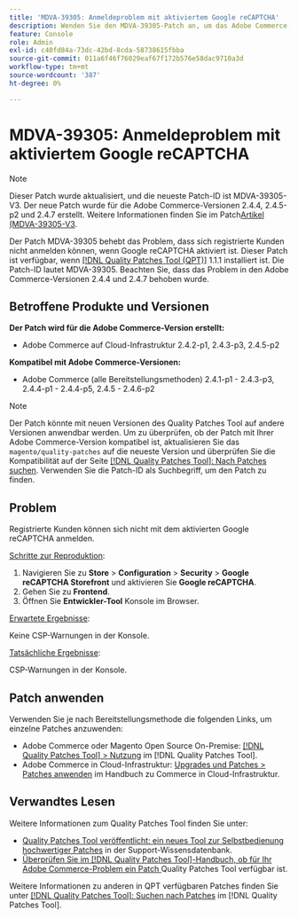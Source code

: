 ```yaml
---
title: 'MDVA-39305: Anmeldeproblem mit aktiviertem Google reCAPTCHA'
description: Wenden Sie den MDVA-39305-Patch an, um das Adobe Commerce-Problem zu beheben, bei dem sich registrierte Kunden nicht anmelden können, wenn Google reCAPTCHA aktiviert ist.
feature: Console
role: Admin
exl-id: c40fd84a-73dc-42bd-8cda-58738615fbba
source-git-commit: 011a6f46f76029eaf67f172b576e58dac9710a3d
workflow-type: tm+mt
source-wordcount: '387'
ht-degree: 0%

---
```


# MDVA-39305: Anmeldeproblem mit aktiviertem Google reCAPTCHA

>[!NOTE]
>
>Dieser Patch wurde aktualisiert, und die neueste Patch-ID ist MDVA-39305-V3. Der neue Patch wurde für die Adobe Commerce-Versionen 2.4.4, 2.4.5-p2 und 2.4.7 erstellt. Weitere Informationen finden Sie im Patch[Artikel (MDVA-39305-V3](https://experienceleague.adobe.com/en/docs/commerce-operations/tools/quality-patches-tool/patches-available-in-qpt/v1-1-58/mdva-39305-v3-login-issue-with-enabled-google-recaptcha).

Der Patch MDVA-39305 behebt das Problem, dass sich registrierte Kunden nicht anmelden können, wenn Google reCAPTCHA aktiviert ist. Dieser Patch ist verfügbar, wenn [[!DNL Quality Patches Tool (QPT)]](https://experienceleague.adobe.com/en/docs/commerce-operations/tools/quality-patches-tool/quality-patches-tool-to-self-serve-quality-patches) 1.1.1 installiert ist. Die Patch-ID lautet MDVA-39305. Beachten Sie, dass das Problem in den Adobe Commerce-Versionen 2.4.4 und 2.4.7 behoben wurde.

## Betroffene Produkte und Versionen

**Der Patch wird für die Adobe Commerce-Version erstellt:**

* Adobe Commerce auf Cloud-Infrastruktur 2.4.2-p1, 2.4.3-p3, 2.4.5-p2

**Kompatibel mit Adobe Commerce-Versionen:**

* Adobe Commerce (alle Bereitstellungsmethoden) 2.4.1-p1 - 2.4.3-p3, 2.4.4-p1 - 2.4.4-p5, 2.4.5 - 2.4.6-p2

>[!NOTE]
>
>Der Patch könnte mit neuen Versionen des Quality Patches Tool auf andere Versionen anwendbar werden. Um zu überprüfen, ob der Patch mit Ihrer Adobe Commerce-Version kompatibel ist, aktualisieren Sie das `magento/quality-patches` auf die neueste Version und überprüfen Sie die Kompatibilität auf der Seite [[!DNL Quality Patches Tool]: Nach Patches suchen](https://experienceleague.adobe.com/en/docs/commerce-operations/tools/quality-patches-tool/quality-patches-tool-to-self-serve-quality-patches). Verwenden Sie die Patch-ID als Suchbegriff, um den Patch zu finden.

## Problem

Registrierte Kunden können sich nicht mit dem aktivierten Google reCAPTCHA anmelden.

<u>Schritte zur Reproduktion</u>:

1. Navigieren Sie zu **Store** > **Configuration** > **Security** > **Google reCAPTCHA Storefront** und aktivieren Sie **Google reCAPTCHA**.
1. Gehen Sie zu **Frontend**.
1. Öffnen Sie **Entwickler-Tool** Konsole im Browser.

<u>Erwartete Ergebnisse</u>:

Keine CSP-Warnungen in der Konsole.

<u>Tatsächliche Ergebnisse</u>:

CSP-Warnungen in der Konsole.

## Patch anwenden

Verwenden Sie je nach Bereitstellungsmethode die folgenden Links, um einzelne Patches anzuwenden:

* Adobe Commerce oder Magento Open Source On-Premise: [[!DNL Quality Patches Tool] > Nutzung](/help/tools/quality-patches-tool/usage.md) im [!DNL Quality Patches Tool].
* Adobe Commerce in Cloud-Infrastruktur: [Upgrades und Patches > Patches anwenden](https://experienceleague.adobe.com/docs/commerce-cloud-service/user-guide/develop/upgrade/apply-patches.html) im Handbuch zu Commerce in Cloud-Infrastruktur.

## Verwandtes Lesen

Weitere Informationen zum Quality Patches Tool finden Sie unter:

* [Quality Patches Tool veröffentlicht: ein neues Tool zur Selbstbedienung hochwertiger Patches](https://experienceleague.adobe.com/en/docs/commerce-operations/tools/quality-patches-tool/quality-patches-tool-to-self-serve-quality-patches) in der Support-Wissensdatenbank.
* [Überprüfen Sie im [!DNL Quality Patches Tool]-Handbuch, ob für Ihr Adobe Commerce-Problem ein Patch ](/help/tools/quality-patches-tool/patches-available-in-qpt/check-patch-for-magento-issue-with-magento-quality-patches.md) Quality Patches Tool verfügbar ist.

Weitere Informationen zu anderen in QPT verfügbaren Patches finden Sie unter [[!DNL Quality Patches Tool]: Suchen nach Patches](https://experienceleague.adobe.com/tools/commerce-quality-patches/index.html) im [!DNL Quality Patches Tool].
